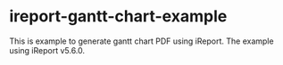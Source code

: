 # ireport-gantt-chart-example
This is example to generate gantt chart PDF using iReport. The example using iReport v5.6.0.
